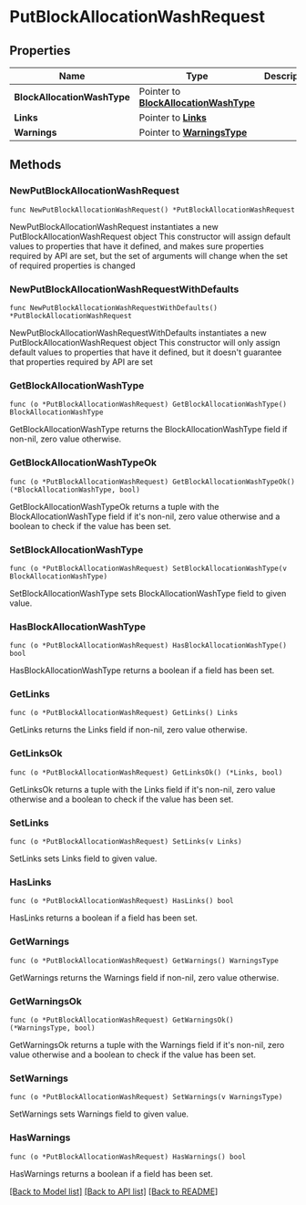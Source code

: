 # PutBlockAllocationWashRequest

## Properties

Name | Type | Description | Notes
------------ | ------------- | ------------- | -------------
**BlockAllocationWashType** | Pointer to [**BlockAllocationWashType**](BlockAllocationWashType.md) |  | [optional] 
**Links** | Pointer to [**Links**](Links.md) |  | [optional] 
**Warnings** | Pointer to [**WarningsType**](WarningsType.md) |  | [optional] 

## Methods

### NewPutBlockAllocationWashRequest

`func NewPutBlockAllocationWashRequest() *PutBlockAllocationWashRequest`

NewPutBlockAllocationWashRequest instantiates a new PutBlockAllocationWashRequest object
This constructor will assign default values to properties that have it defined,
and makes sure properties required by API are set, but the set of arguments
will change when the set of required properties is changed

### NewPutBlockAllocationWashRequestWithDefaults

`func NewPutBlockAllocationWashRequestWithDefaults() *PutBlockAllocationWashRequest`

NewPutBlockAllocationWashRequestWithDefaults instantiates a new PutBlockAllocationWashRequest object
This constructor will only assign default values to properties that have it defined,
but it doesn't guarantee that properties required by API are set

### GetBlockAllocationWashType

`func (o *PutBlockAllocationWashRequest) GetBlockAllocationWashType() BlockAllocationWashType`

GetBlockAllocationWashType returns the BlockAllocationWashType field if non-nil, zero value otherwise.

### GetBlockAllocationWashTypeOk

`func (o *PutBlockAllocationWashRequest) GetBlockAllocationWashTypeOk() (*BlockAllocationWashType, bool)`

GetBlockAllocationWashTypeOk returns a tuple with the BlockAllocationWashType field if it's non-nil, zero value otherwise
and a boolean to check if the value has been set.

### SetBlockAllocationWashType

`func (o *PutBlockAllocationWashRequest) SetBlockAllocationWashType(v BlockAllocationWashType)`

SetBlockAllocationWashType sets BlockAllocationWashType field to given value.

### HasBlockAllocationWashType

`func (o *PutBlockAllocationWashRequest) HasBlockAllocationWashType() bool`

HasBlockAllocationWashType returns a boolean if a field has been set.

### GetLinks

`func (o *PutBlockAllocationWashRequest) GetLinks() Links`

GetLinks returns the Links field if non-nil, zero value otherwise.

### GetLinksOk

`func (o *PutBlockAllocationWashRequest) GetLinksOk() (*Links, bool)`

GetLinksOk returns a tuple with the Links field if it's non-nil, zero value otherwise
and a boolean to check if the value has been set.

### SetLinks

`func (o *PutBlockAllocationWashRequest) SetLinks(v Links)`

SetLinks sets Links field to given value.

### HasLinks

`func (o *PutBlockAllocationWashRequest) HasLinks() bool`

HasLinks returns a boolean if a field has been set.

### GetWarnings

`func (o *PutBlockAllocationWashRequest) GetWarnings() WarningsType`

GetWarnings returns the Warnings field if non-nil, zero value otherwise.

### GetWarningsOk

`func (o *PutBlockAllocationWashRequest) GetWarningsOk() (*WarningsType, bool)`

GetWarningsOk returns a tuple with the Warnings field if it's non-nil, zero value otherwise
and a boolean to check if the value has been set.

### SetWarnings

`func (o *PutBlockAllocationWashRequest) SetWarnings(v WarningsType)`

SetWarnings sets Warnings field to given value.

### HasWarnings

`func (o *PutBlockAllocationWashRequest) HasWarnings() bool`

HasWarnings returns a boolean if a field has been set.


[[Back to Model list]](../README.md#documentation-for-models) [[Back to API list]](../README.md#documentation-for-api-endpoints) [[Back to README]](../README.md)


